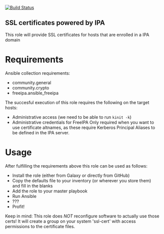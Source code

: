[![Build Status](https://drone.element-networks.nl/api/badges/Ansible/role-ipa_ssl/status.svg)](https://drone.element-networks.nl/Ansible/role-ipa_ssl)

## SSL certificates powered by IPA
This role will provide SSL certificates for hosts that are enrolled in a IPA domain

# Requirements
Ansible collection requirements:
* community.general
* community.crypto
* freeipa.ansible_freeipa

The succesful execution of this role requires the following on the target hosts:

* Administrative access (we need to be able to run ```kinit -k```)
* Administrative credentials for FreeIPA
  Only required when you want to use certificate altnames, as these require Kerberos
  Principal Aliases to be defined in the IPA server.

# Usage
After fulfilling the requirements above this role can be used as follows:

* Install the role (either from Galaxy or directly from GitHub)
* Copy the defaults file to your inventory (or wherever you store them) and
  fill in the blanks
* Add the role to your master playbook
* Run Ansible
* ???
* Profit!

Keep in mind: This role does *NOT* reconfigure software to actually use those certs! It will create a group on your system 'ssl-cert' with access permissions to the certificate files.
